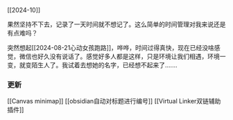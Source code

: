 [[2024-10]]

果然坚持不下去，记录了一天时间就不想记了。这么简单的时间管理对我来说还是有点难吗？

突然想起[[2024-08-21心动女孩跑路]]，哗哗，时间过得真快，现在已经没啥感觉，微信也好久没有说话了。感觉好多人都是这样，只是环境让我们相遇，环境一变，就变陌生人了。我试着去想她的名字，已经想不起来了.......
### 更新
[[Canvas minimap]]
[[obsidian自动对标题进行编号]]
[[Virtual Linker双链辅助插件]]